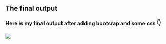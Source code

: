  <h2>The final output</h2>      
<h3> Here is my final output after adding bootsrap and some css 👇</h3>
<img src="https://user-images.githubusercontent.com/58941334/71899934-d603f000-316d-11ea-8af1-eb9e5d500fd8.PNG">
